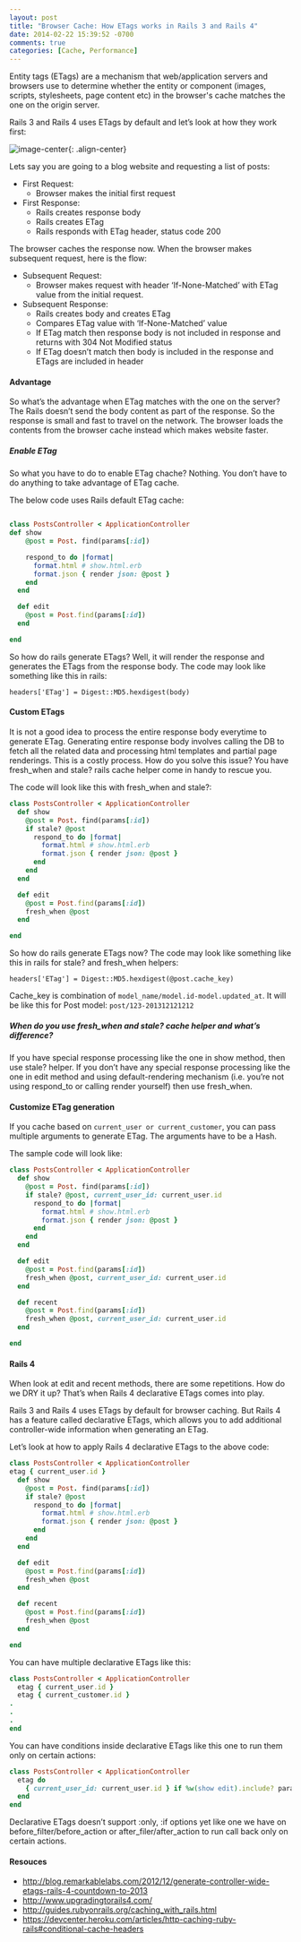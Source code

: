 ```yaml
---
layout: post
title: "Browser Cache: How ETags works in Rails 3 and Rails 4"
date: 2014-02-22 15:39:52 -0700
comments: true
categories: [Cache, Performance]
---
```


Entity tags (ETags) are a mechanism that web/application servers and browsers use to determine whether the entity or component (images, scripts, stylesheets, page content etc) in the browser's cache matches the one on the origin server. 

<!-- more -->

Rails 3 and Rails 4 uses ETags by default and let’s look at how they work first:


![image-center](/assets/images/posts/etags-rails-3-and-rails-4.png){: .align-center}


Lets say you are going to a blog website and requesting a list of posts:

* First Request:
	- Browser makes the initial first request
* First Response:
	- Rails creates response body 
	- Rails creates ETag 
	- Rails responds with ETag header, status code 200 

The browser caches the response now. When the browser makes subsequent request, here is the flow:

* Subsequent Request:
	- Browser makes request with header ‘If-None-Matched’ with ETag value from the initial request. 
* Subsequent Response:
	- Rails creates body and creates ETag
	- Compares ETag value with ‘If-None-Matched’ value
	- If ETag match then response body is not included in response and returns with 304 Not Modified status
	- If ETag doesn’t match then body is included in the response and ETags are included in header

#### Advantage
So what’s the advantage when ETag matches with the one on the server? The Rails doesn’t send the body content as part of the response. So the response is small and fast to travel on the network. The browser loads the contents from the browser cache instead which makes website faster.

##### Enable ETag
So what you have to do to enable ETag chache? Nothing. You don’t have to do anything to take advantage of ETag cache.

The below code uses Rails default ETag cache:

``` ruby

class PostsController < ApplicationController
def show
    @post = Post. find(params[:id])

    respond_to do |format|
      format.html # show.html.erb
      format.json { render json: @post }
    end
  end

  def edit
    @post = Post.find(params[:id])
  end

end

```

So how do rails generate ETags? Well, it will render the response and generates the ETags from the response body.
The code may look like something like this in rails:

```
headers['ETag'] = Digest::MD5.hexdigest(body)
```

#### Custom ETags
It is not a good idea to process the entire response body everytime to generate ETag. Generating entire response body involves calling the DB to fetch all the related data and processing html templates and partial page renderings. This is a costly process. 
How do you solve this issue? You have fresh_when and stale? rails cache helper come in handy to rescue you.

The code will look like this with fresh_when and stale?:

``` ruby
class PostsController < ApplicationController
  def show
    @post = Post. find(params[:id])
    if stale? @post
      respond_to do |format|
        format.html # show.html.erb
        format.json { render json: @post }
      end
    end
  end

  def edit
    @post = Post.find(params[:id])
    fresh_when @post
  end

end
```

So how do rails generate ETags now? The code may look like something like this in rails for stale? and fresh_when helpers:

```
headers['ETag'] = Digest::MD5.hexdigest(@post.cache_key)
```

Cache_key is combination of ```model_name/model.id-model.updated_at```. It will be like this for Post model: ```post/123-201312121212```

##### When do you use fresh_when and stale? cache helper and what’s difference?
If you have special response processing like the one in show method, then use stale? helper. If you don’t have any special response processing like the one in edit method and using default-rendering mechanism (i.e. you’re not using respond_to or calling render yourself) then use fresh_when.

#### Customize ETag generation
If you cache based on ```current_user or current_customer```, you can pass multiple arguments to generate ETag. The arguments have to be a Hash.

The sample code will look like:

``` ruby
class PostsController < ApplicationController
  def show
    @post = Post. find(params[:id])
    if stale? @post, current_user_id: current_user.id
      respond_to do |format|
        format.html # show.html.erb
        format.json { render json: @post }
      end
    end
  end

  def edit
    @post = Post.find(params[:id])
    fresh_when @post, current_user_id: current_user.id
  end

  def recent
    @post = Post.find(params[:id])
    fresh_when @post, current_user_id: current_user.id
  end

end
```

#### Rails 4
When look at edit and recent methods, there are some repetitions. How do we DRY it up? That’s when Rails 4 declarative ETags comes into play.

Rails 3 and Rails 4 uses ETags by default for browser caching. But Rails 4 has a feature called declarative ETags, which allows you to add additional controller-wide information when generating an ETag.

Let’s look at how to apply Rails 4 declarative ETags to the above code:

``` ruby
class PostsController < ApplicationController
etag { current_user.id }
  def show
    @post = Post. find(params[:id])
    if stale? @post
      respond_to do |format|
        format.html # show.html.erb
        format.json { render json: @post }
      end
    end
  end

  def edit
    @post = Post.find(params[:id])
    fresh_when @post
  end

  def recent
    @post = Post.find(params[:id])
    fresh_when @post
  end

end
```

You can have multiple declarative ETags like this:

``` ruby
class PostsController < ApplicationController
  etag { current_user.id }
  etag { current_customer.id }
.
.
.
end
```

You can have conditions inside declarative ETags like this one to run them only on certain actions:

``` ruby
class PostsController < ApplicationController
  etag do
    { current_user_id: current_user.id } if %w(show edit).include? params[:action]
  end
end
```

Declarative ETags doesn’t support :only, :if options yet like one we have on before_filter/before_action or after_filer/after_action to run call back only on certain actions. 

#### Resouces
* http://blog.remarkablelabs.com/2012/12/generate-controller-wide-etags-rails-4-countdown-to-2013
* http://www.upgradingtorails4.com/
* http://guides.rubyonrails.org/caching_with_rails.html
* https://devcenter.heroku.com/articles/http-caching-ruby-rails#conditional-cache-headers
